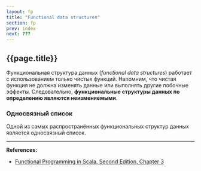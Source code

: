 ```yaml
---
layout: fp
title: "Functional data structures"
section: fp
prev: index
next: ???
---
```


## {{page.title}}

Функциональная структура данных (_functional data structures_) работает с использованием только чистых функций. 
Напомним, что чистая функция не должна изменять данные или выполнять другие побочные эффекты. 
Следовательно, **функциональные структуры данных по определению являются неизменяемыми**.

### Односвязный список

Одной из самых распространённых функциональных структур данных является односвязный список.







---

**References:**
- [Functional Programming in Scala, Second Edition, Chapter 3](https://www.manning.com/books/functional-programming-in-scala-second-edition?query=Functional%20Programming%20in%20Scala,%20Second%20Edition)
